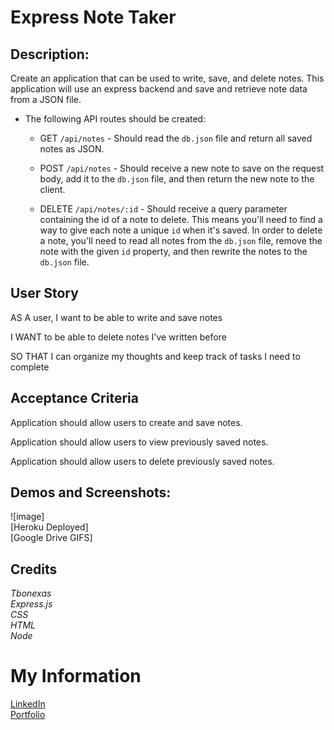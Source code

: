 # Express Note Taker

## Description:

Create an application that can be used to write, save, and delete notes. This application will use an express backend and save and retrieve note data from a JSON file.  

* The following API routes should be created:

  * GET `/api/notes` - Should read the `db.json` file and return all saved notes as JSON.

  * POST `/api/notes` - Should receive a new note to save on the request body, add it to the `db.json` file, and then return the new note to the client.

  * DELETE `/api/notes/:id` - Should receive a query parameter containing the id of a note to delete. This means you'll need to find a way to give each note a unique `id` when it's saved. In order to delete a note, you'll need to read all notes from the `db.json` file, remove the note with the given `id` property, and then rewrite the notes to the `db.json` file.

## User Story

AS A user, I want to be able to write and save notes

I WANT to be able to delete notes I've written before

SO THAT I can organize my thoughts and keep track of tasks I need to complete



## Acceptance Criteria

Application should allow users to create and save notes.

Application should allow users to view previously saved notes.

Application should allow users to delete previously saved notes.

## Demos and Screenshots:  
![image]  
[Heroku Deployed]  
[Google Drive GIFS]  
  
## Credits  
*Tbonexas*     
*Express.js*    
*CSS*    
*HTML*    
*Node*      
# My Information 
[LinkedIn](https://www.linkedin.com/in/todd-murdoch)    
[Portfolio](https://tbonexas.github.io/portfolio)  


